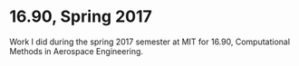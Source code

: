 # 16.90, Spring 2017

Work I did during the spring 2017 semester at MIT for 16.90, Computational Methods in Aerospace Engineering.
